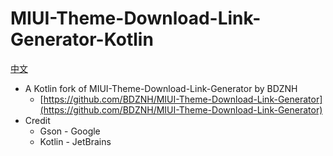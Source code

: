 # MIUI-Theme-Download-Link-Generator-Kotlin

[中文](README_zh.md)

* A Kotlin fork of MIUI-Theme-Download-Link-Generator by BDZNH
   * [https://github.com/BDZNH/MIUI-Theme-Download-Link-Generator](https://github.com/BDZNH/MIUI-Theme-Download-Link-Generator)
* Credit
   * Gson - Google
   * Kotlin - JetBrains
